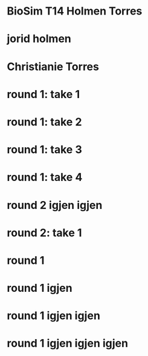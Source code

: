 # BioSim T14 Holmen Torres

# jorid holmen

# Christianie Torres

# round 1: take 1
# round 1: take 2
# round 1: take 3
# round 1: take 4



# round 2 igjen igjen


# round 2: take 1 



# round 1 
# round 1 igjen 
# round 1 igjen igjen 
# round 1 igjen igjen igjen 
